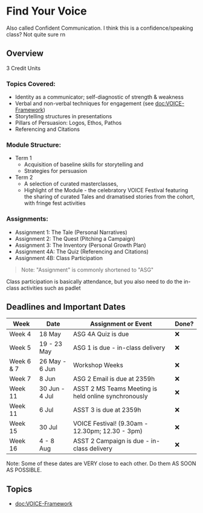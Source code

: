 # Find Your Voice

Also called Confident Communication. I think this is a confidence/speaking class? Not quite sure rn

## Overview

3 Credit Units

### Topics Covered:
- Identity as a communicator; self-diagnostic of strength & weakness
- Verbal and non-verbal techniques for engagement (see <doc:VOICE-Framework>)
- Storytelling structures in presentations
- Pillars of Persuasion: Logos, Ethos, Pathos
- Referencing and Citations

### Module Structure:
- Term 1
  - Acquisition of baseline skills for storytelling and
  - Strategies for persuasion
- Term 2
  - A selection of curated masterclasses,
  - Highlight of the Module - the celebratory VOICE Festival featuring the sharing of curated Tales and dramatised stories from the cohort, with fringe fest activities

### Assignments:
- Assignment 1: The Tale (Personal Narratives)
- Assignment 2: The Quest (Pitching a Campaign)
- Assignment 3: The Inventory (Personal Growth Plan)
- Assignment 4A: The Quiz (Referencing and Citations)
- Assignment 4B: Class Participation

> Note: "Assignment" is commonly shortened to "ASG"

Class participation is basically attendance, but you also need to do the in-class activities 
such as padlet

## Deadlines and Important Dates

| Week | Date | Assignment or Event | Done? |
| ---- | ---- | ---------- | ----- |
| Week 4 | 18 May | ASG 4A Quiz is due | ❌ |
| Week 5 | 19 - 23 May | ASG 1 is due - in-class delivery | ❌ |
| Week 6 & 7 | 26 May - 6 Jun | Workshop Weeks | ❌ |
| Week 7 | 8 Jun | ASG 2 Email is due at 2359h | ❌ |
| Week 11 | 30 Jun - 4 Jul | ASST 2 MS Teams Meeting is held online synchronously | ❌ |
| Week 11 | 6 Jul | ASST 3 is due at 2359h | ❌ |
| Week 15 | 30 Jul | VOICE Festival! (9.30am - 12.30pm; 12.30 - 3pm) | ❌ |
| Week 16 | 4 - 8 Aug | ASST 2 Campaign is due - in-class delivery | ❌ |

Note: Some of these dates are VERY close to each other. Do them AS SOON AS POSSIBLE.

## Topics

- <doc:VOICE-Framework>